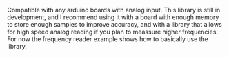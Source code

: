Compatible with any arduino boards with analog input.
This library is still in development, and I recommend using it with a board with enough memory to store enough samples to improve accuracy, and with a library that allows for high speed analog reading if you plan to meassure higher frequencies. For now the frequency reader example shows how to basically use the library.
